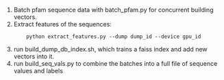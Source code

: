 1. Batch pfam sequence data with batch_pfam.py for concurrent building vectors.
2. Extract features of the sequences: 
    ```
        python extract_features.py --dump dump_id --device gpu_id 
    ```
3. run build_dump_db_index.sh, which trains a faiss index and add new vectors into it.
4. run build_seq_vals.py to combine the batches into a full file of sequence values and labels